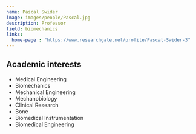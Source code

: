 ```yaml
---
name: Pascal Swider
image: images/people/Pascal.jpg
description: Professor
field: biomechanics
links:
  home-page : "https://www.researchgate.net/profile/Pascal-Swider-3" 
---
```


## Academic interests

- Medical Engineering
- Biomechanics
- Mechanical Engineering
- Mechanobiology
- Clinical Research
- Bone
- Biomedical Instrumentation
- Biomedical Engineering